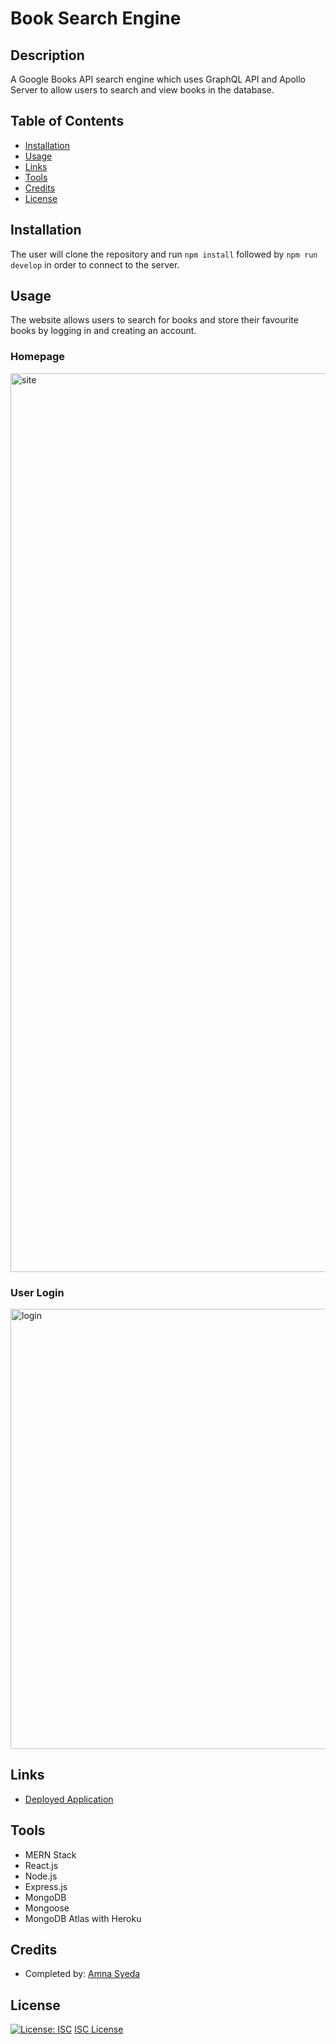# Book Search Engine 

## Description
A Google Books API search engine which uses GraphQL API and Apollo Server to allow users to search and view books in the database. 

## Table of Contents
* [Installation](#installation)
* [Usage](#usage)
* [Links](#links)
* [Tools](#tools)
* [Credits](#credits)
* [License](#license)

## Installation 
The user will clone the repository and run `npm install` followed by `npm run develop` in order to connect to the server. 

## Usage 
The website allows users to search for books and store their favourite books by logging in and creating an account. 

### Homepage
<img width="1438" alt="site" src="https://user-images.githubusercontent.com/81194686/133492597-b2615c14-6e48-4b6c-8074-15c193805f27.png">

### User Login
<img width="704" alt="login" src="https://user-images.githubusercontent.com/81194686/133492630-0543c08d-f161-44c7-889b-beb23df4c8e9.png">

## Links
* [Deployed Application](https://agile-savannah-78113.herokuapp.com/)

## Tools
* MERN Stack
* React.js
* Node.js
* Express.js
* MongoDB
* Mongoose
* MongoDB Atlas with Heroku 

## Credits
* Completed by: [Amna Syeda](https://github.com/amnasyeda)

## License
[![License: ISC](https://img.shields.io/badge/License-ISC-blue.svg)](https://opensource.org/licenses/ISC)
[ISC License](https://www.isc.org/licenses/)
